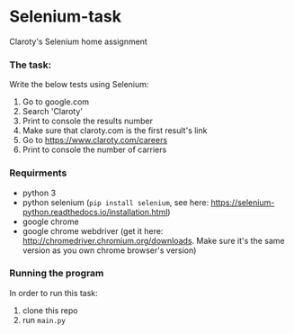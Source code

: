 # Selenium-task
Claroty's Selenium home assignment

### The task:
Write the below tests using Selenium:

1. Go to google.com
2. Search 'Claroty'
3. Print to console the results number
4. Make sure that claroty.com is the first result's link
5. Go to https://www.claroty.com/careers
6. Print to console the number of carriers

### Requirments
* python 3
* python selenium (`pip install selenium`, see here: https://selenium-python.readthedocs.io/installation.html)
* google chrome
* google chrome webdriver (get it here: http://chromedriver.chromium.org/downloads. Make sure it's the same version as you own chrome browser's version)

### Running the program
In order to run this task:
1. clone this repo
2. run `main.py`
 


